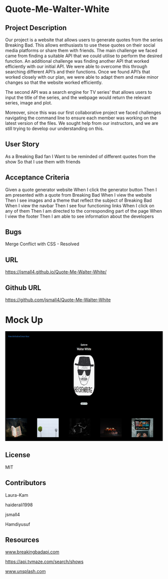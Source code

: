 # Quote-Me-Walter-White

## Project Description

Our project is a website that allows users to generate quotes from the series Breaking Bad. This allows enthusiasts to use these quotes on their social media platforms or share them with friends. The main challenge we faced came from finding a suitable API that we could utilise to perform the desired function. An additional challenge was finding another API that worked efficiently with our initial API.
We were able to overcome this through searching different API’s and their functions. Once we found API’s that worked closely with our plan, we were able to adapt them and make minor changes so that the website worked efficiently.

The second API was a search engine for TV series' that allows users to input the title of the series, and the webpage would return the relevant series, image and plot. 
 
Moreover, since this was our first collaborative project we faced challenges navigating the command line to ensure each member was working on the latest version of the files.
We sought help from our instructors, and we are still trying to develop our understanding on this.


## User Story
As a Breaking Bad fan
I Want to be reminded of different quotes from the show
So that I use them with friends

## Acceptance Criteria
Given a quote generator website
When I click the generator button
Then I am presented with a quote from Breaking Bad
When I view the website
Then I see images and a theme that reflect the subject of Breaking Bad
When I view the navbar
Then I see four functioning links
When I click on any of them
Then I am directed to the corresponding part of the page
When I view the footer
Then I am able to see information about the developers

## Bugs

Merge Conflict with CSS - Resolved


## URL

https://jsmall4.github.io/Quote-Me-Walter-White/


## Github URL

https://github.com/jsmall4/Quote-Me-Walter-White


# Mock Up

<section>
    <img alt="screenshot" src="./screenshot.png" width=550px height=350px>
</section>

## License

MIT 

## Contributors

Laura-Kam

haiderali1998

jsmall4

Hamdiyusuf

## Resources

www.breakingbadapi.com

https://api.tvmaze.com/search/shows

www.unsplash.com
